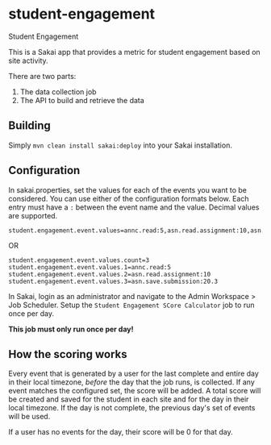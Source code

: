 # student-engagement
Student Engagement

This is a Sakai app that provides a metric for student engagement based on site activity.

There are two parts:

1. The data collection job
2. The API to build and retrieve the data

## Building
Simply `mvn clean install sakai:deploy` into your Sakai installation.

## Configuration
In sakai.properties, set the values for each of the events you want to be considered. You can use either of the configuration formats below. Each entry must have a `:` between the event name and the value. Decimal values are supported.

````
student.engagement.event.values=annc.read:5,asn.read.assignment:10,asn.save.submission:20.3
````
OR

````
student.engagement.event.values.count=3
student.engagement.event.values.1=annc.read:5
student.engagement.event.values.2=asn.read.assignment:10
student.engagement.event.values.3=asn.save.submission:20.3
````

In Sakai, login as an administrator and navigate to the Admin Workspace > Job Scheduler. 
Setup the `Student Engagement SCore Calculator` job to run once per day.

__This job must only run once per day!__

## How the scoring works
Every event that is generated by a user for the last complete and entire day in their local timezone, _before_ the day that the job runs, is collected. If any event matches the configured set, the score will be added. A total score will be created and saved for the student in each site and for the day in their local timezone. If the day is not complete, the previous day's set of events will be used.

If a user has no events for the day, their score will be 0 for that day.



